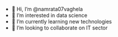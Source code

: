 - 👋 Hi, I’m @namrata07vaghela
- 👀 I’m interested in data science 
- 🌱 I’m currently learning new technologies 
- 💞️ I’m looking to collaborate on IT sector 


<!---
namrata07vaghela/namrata07vaghela is a ✨ special ✨ repository because its `README.md` (this file) appears on your GitHub profile.
You can click the Preview link to take a look at your changes.
--->
